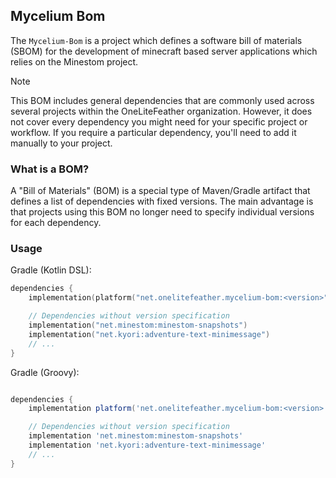 ## Mycelium Bom

The `Mycelium-Bom` is a project which defines a software bill of materials (SBOM) for the development of minecraft based
server applications which relies on the Minestom project.

> [!NOTE]
> This BOM includes general dependencies that are commonly used across several projects within the OneLiteFeather
> organization.
> However, it does not cover every dependency you might need for your specific project or workflow.
> If you require a particular dependency, you'll need to add it manually to your project.

### What is a BOM?

A "Bill of Materials" (BOM) is a special type of Maven/Gradle artifact that defines a list of dependencies with fixed
versions. The main advantage is that projects using this BOM no longer need to specify individual versions for each
dependency.

### Usage

Gradle (Kotlin DSL):

```kotlin
dependencies {
    implementation(platform("net.onelitefeather.mycelium-bom:<version>"))

    // Dependencies without version specification
    implementation("net.minestom:minestom-snapshots")
    implementation("net.kyori:adventure-text-minimessage")
    // ...
}
```

Gradle (Groovy):

```groovy

dependencies {
    implementation platform('net.onelitefeather.mycelium-bom:<version>')

    // Dependencies without version specification
    implementation 'net.minestom:minestom-snapshots'
    implementation 'net.kyori:adventure-text-minimessage'
    // ...
}
```

